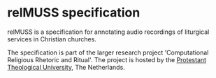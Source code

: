 relMUSS specification
=====================

relMUSS is a specification for annotating audio recordings of liturgical services in Christian churches. 

The specification is part of the larger research project 'Computational Religious Rhetoric and Ritual'. The project is hosted by the [Protestant Theological University](https://www.pthu.nl), The Netherlands.


<!--
Template for the Read the Docs tutorial
=======================================

This GitHub template includes fictional Python library
with some basic Sphinx docs.

Read the tutorial here:

https://docs.readthedocs.io/en/stable/tutorial/

Here comes relMUSS specification for the study of religious rhetoric and ritual
-->
